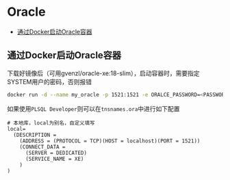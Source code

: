 <!-- omit from toc -->
# Oracle

- [通过Docker启动Oracle容器](#通过docker启动oracle容器)

## 通过Docker启动Oracle容器

下载好镜像后（可用gvenzl/oracle-xe:18-slim），启动容器时，需要指定SYSTEM用户的密码，否则报错
```bash
docker run -d --name my_oracle -p 1521:1521 -e ORALCE_PASSWORD=<PASSWORD> <镜像名>
```

如果使用`PLSQL Developer`则可以在`tnsnames.ora`中进行如下配置

```
# 本地库，local为别名，自定义填写
local=
  (DESCRIPTION =
    (ADDRESS = (PROTOCOL = TCP)(HOST = localhost)(PORT = 1521))
    (CONNECT_DATA =
      (SERVER = DEDICATED)
      (SERVICE_NAME = XE)
    )
)
```